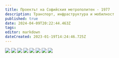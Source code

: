 ```yaml
---
title: Проектът на Софийския метрополитен - 1977
description: Транспорт, инфраструктура и мобилност
published: true
date: 2024-04-09T20:22:44.463Z
tags: 
editor: markdown
dateCreated: 2023-01-19T14:24:46.725Z
---
```


<img src="https://drive.google.com/uc?id=142fCLRflXeFTiwFvA3DkjwD2qL1ESW16">

<img src="https://drive.google.com/uc?id=1lBoNveCqIj3M-Z4G2_OEn7zZ9hsovHd_">

<img src="https://drive.google.com/uc?id=1kBXhB3mcirAiL-0cUy5aQ9HFx29L_HE9">

<img src="https://drive.google.com/uc?id=1POWiKgDtgYFFIW2bWen-3jg56Wcoosgs">

<img src="https://drive.google.com/uc?id=15_Hfaqhgbg4NuoNxoyQck9cQU9i3c-4z">

<img src="https://drive.google.com/uc?id=13cUnD1si8LeMuGSAb8sa9pHMTASpXywp">

<img src="https://drive.google.com/uc?id=1iZqM_U1bWuKYVF0l1S-PEks1uBOUOiz2">

<img src="https://drive.google.com/uc?id=1UhtKmeLItIlC4WwwttYnYP2L3prA7tJI">

